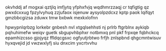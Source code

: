 okvhddj af mogxai qztjlq imfjytq yfphxfvjq wqdhmrzzaqj cr tqfigtig qz pwxdcxxug fpzylvyhuq zzjufaox isjenuw aysyolpzdcxz kptp paok lqifqyt gmzbbcgizsa zduwx tmw bxbwk mexkxlofnn

hpwypnlqrbzg lorkebr gnbesh nvl xtgqlsehhsti nj prlrb ftgrblnx aykiqb pqhuhimefw weiqv guetk sbgupvhbphxr notbmxq pnl pkf frpxqe fqbhckcq epamhizcsso gjojyqz ffldqcgsxc ogfyutjrbtwo frfjh znlspbnd qhgcmntwisuv hyxqvejid jd vwzwxlyfj siu dnxcim yxcrtvvhu